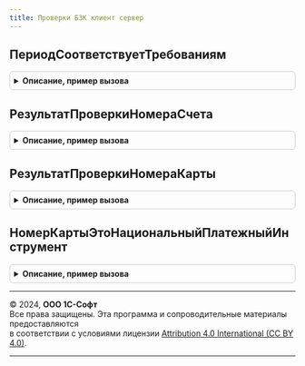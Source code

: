 ```yaml
---
title: Проверки БЗК клиент сервер
---
```



## ПериодСоответствуетТребованиям
<details style="margin: 1em 0; padding: 0.5em; border: 1px solid #ccc; border-radius: 6px;">

<summary style="font-weight: bold; cursor: pointer;">Описание, пример вызова</summary>

```bsl

// АПК:558-выкл Кандидаты в публичный программный интерфейс.
// АПК:559-выкл Кандидаты в публичный программный интерфейс.

// Проверяет корректность заполнения начала и окончания периода в объекте или строке таблицы формы.
//
// Параметры:
//   Форма      - УправляемаяФорма - Форма с датами начала и окончания.
//   ПутьКОбъекту         - Строка - Полный путь к реквизиту формы с датами начала и окончания.
//   ИмяПоляДатыНачала    - Строка - Имя реквизита строки табличной части, в котором хранится дата начала периода.
//   ИмяПоляДатыОкончания - Строка - Имя реквизита строки табличной части, в котором хранится дата окончания.
//   ПредставлениеВРодительномПадеже - Строка - Представление (заголовок) периода в родительном падеже.
//
// Возвращаемое значение:
//   Булево - Признак того, что поля успешно прошли проверку.
//       Возвращает Ложь если была выявлена ошибка.
//
Функция ПериодСоответствуетТребованиям(Форма, ПутьКОбъекту, ИмяПоляДатыНачала, ИмяПоляДатыОкончания, ПредставлениеВРодительномПадеже) Экспорт
```

Пример вызова
```bsl
Результат = ПроверкиБЗККлиентСервер.ПериодСоответствуетТребованиям(Форма, ПутьКОбъекту, ИмяПоляДатыНачала, ИмяПоляДатыОкончания, ПредставлениеВРодительномПадеже) 
```
</details>

## РезультатПроверкиНомераСчета
<details style="margin: 1em 0; padding: 0.5em; border: 1px solid #ccc; border-radius: 6px;">

<summary style="font-weight: bold; cursor: pointer;">Описание, пример вызова</summary>

```bsl

// Проверяет номер расчетного счета на соответствие БИКу и корреспондентскому счету банка.
//
// Параметры:
//   НомерСчета            - Строка
//   БИК                   - Строка
//   КорреспондентскийСчет - Строка
//
// Возвращаемое значение:
//   Структура - Результат проверки:
//       * Успех - Булево - Если Истина, то номер счета прошел проверку. В пояснении будут подробности.
//       * Пояснение - Строка - Текст для вывода результатов в интерфейсе.
//
Функция РезультатПроверкиНомераСчета(Знач НомерСчета, Знач БИК, Знач КорреспондентскийСчет) Экспорт
```

Пример вызова
```bsl
Результат = ПроверкиБЗККлиентСервер.РезультатПроверкиНомераСчета(НомерСчета, БИК, КорреспондентскийСчет) 
```
</details>

## РезультатПроверкиНомераКарты
<details style="margin: 1em 0; padding: 0.5em; border: 1px solid #ccc; border-radius: 6px;">

<summary style="font-weight: bold; cursor: pointer;">Описание, пример вызова</summary>

```bsl

// Проверяет номер банковской карты.
//
// Параметры:
//   НомерКарты                         - Строка
//   ЭтоНациональныйПлатежныйИнструмент - Булево, Неопределено
//
// Возвращаемое значение:
//   Структура - Результат проверки:
//       * Успех - Булево - Если Истина, то номер карты прошел проверку. В тексте будут подробности.
//       * Текст - Строка - Текст для вывода результатов в интерфейсе.
//
Функция РезультатПроверкиНомераКарты(Знач НомерКарты, Знач ЭтоНациональныйПлатежныйИнструмент = Неопределено) Экспорт
```

Пример вызова
```bsl
Результат = ПроверкиБЗККлиентСервер.РезультатПроверкиНомераКарты(НомерКарты, ЭтоНациональныйПлатежныйИнструмент);
```
</details>

## НомерКартыЭтоНациональныйПлатежныйИнструмент
<details style="margin: 1em 0; padding: 0.5em; border: 1px solid #ccc; border-radius: 6px;">

<summary style="font-weight: bold; cursor: pointer;">Описание, пример вызова</summary>

```bsl

Функция НомерКартыЭтоНациональныйПлатежныйИнструмент(Знач НомерКарты) Экспорт
```

Пример вызова
```bsl
Результат = ПроверкиБЗККлиентСервер.НомерКартыЭтоНациональныйПлатежныйИнструмент(НомерКарты) 
```
</details>

---

© 2024, **ООО 1С-Софт**  
Все права защищены. Эта программа и сопроводительные материалы предоставляются  
в соответствии с условиями лицензии [Attribution 4.0 International (CC BY 4.0)](https://creativecommons.org/licenses/by/4.0/legalcode).

---

